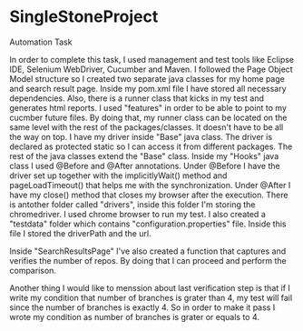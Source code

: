 # SingleStoneProject
Automation Task

In order to complete this task, I used management and test tools like Eclipse IDE, Selenium WebDriver, Cucumber and Maven.
I followed the Page Object Model structure so I created two separate java classes for my home page and search result page.
Inside my pom.xml file I have stored all necessary dependencies.
Also, there is a runner class that kicks in my test and generates html reports. I used "features" in order to be able to point to my 
cucmber future files. By doing that, my runner class can be located on the same level with the rest of the packages/classes. It doesn't have
to be all the way on top.
I have my driver inside "Base" java class. The driver is declared as protected static so I can access it from different packages. The rest
of the java classes extend the "Base" class. Inside my "Hooks" java class I used @Before and @After annotations. Under @Before I have the
driver set up together with the implicitlyWait() method and pageLoadTimeout() that helps me with the synchronization. Under @After I have
my close() method that closes my browser after the execution.
There is antother folder called "drivers", inside this folder I'm storing the chromedriver. I used chrome browser to run my test.
I also created a "testdata" folder which contains "configuration.properties" file. Inside this file I stored the driverPath and the url.

Inside "SearchResultsPage" I've also created a function that captures and verifies the number of repos. By doing that I can proceed and 
perform the comparison. 

Another thing I would like to menssion about last verification step is that if I write my condition that number of branches is grater 
than 4, my test will fail since the number of branches is exactly 4. So in order to make it pass I wrote my condition as number of 
branches is grater or equals to 4.




